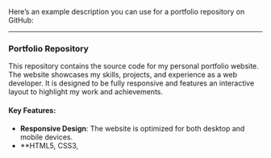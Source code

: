 Here’s an example description you can use for a portfolio repository on GitHub:

---

### Portfolio Repository

This repository contains the source code for my personal portfolio website. The website showcases my skills, projects, and experience as a web developer. It is designed to be fully responsive and features an interactive layout to highlight my work and achievements.

#### Key Features:
- **Responsive Design**: The website is optimized for both desktop and mobile devices.
- **HTML5, CSS3,

